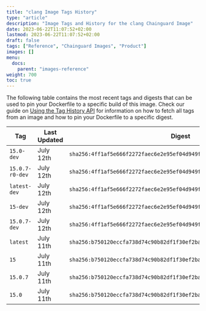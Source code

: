 ```yaml
---
title: "clang Image Tags History"
type: "article"
description: "Image Tags and History for the clang Chainguard Image"
date: 2023-06-22T11:07:52+02:00
lastmod: 2023-06-22T11:07:52+02:00
draft: false
tags: ["Reference", "Chainguard Images", "Product"]
images: []
menu:
  docs:
    parent: "images-reference"
weight: 700
toc: true
---
```


The following table contains the most recent tags and digests that can be used to pin your Dockerfile to a specific build of this image. Check our guide on [Using the Tag History API](/chainguard/chainguard-images/using-the-tag-history-api/) for information on how to fetch all tags from an image and how to pin your Dockerfile to a specific digest.

| Tag             | Last Updated | Digest                                                                    |
|-----------------|--------------|---------------------------------------------------------------------------|
| `15.0-dev`      | July 12th    | `sha256:4ff1af5e666f2272faec6e2e95ef04d949f9877f67e6b01ba1180b9a8b7af04f` |
| `15.0.7-r0-dev` | July 12th    | `sha256:4ff1af5e666f2272faec6e2e95ef04d949f9877f67e6b01ba1180b9a8b7af04f` |
| `latest-dev`    | July 12th    | `sha256:4ff1af5e666f2272faec6e2e95ef04d949f9877f67e6b01ba1180b9a8b7af04f` |
| `15-dev`        | July 12th    | `sha256:4ff1af5e666f2272faec6e2e95ef04d949f9877f67e6b01ba1180b9a8b7af04f` |
| `15.0.7-dev`    | July 12th    | `sha256:4ff1af5e666f2272faec6e2e95ef04d949f9877f67e6b01ba1180b9a8b7af04f` |
| `latest`        | July 11th    | `sha256:b750120eccfa738d74c90b82df1f30ef2baded2af0bee3525c62c4340e4e152d` |
| `15`            | July 11th    | `sha256:b750120eccfa738d74c90b82df1f30ef2baded2af0bee3525c62c4340e4e152d` |
| `15.0.7`        | July 11th    | `sha256:b750120eccfa738d74c90b82df1f30ef2baded2af0bee3525c62c4340e4e152d` |
| `15.0`          | July 11th    | `sha256:b750120eccfa738d74c90b82df1f30ef2baded2af0bee3525c62c4340e4e152d` |
